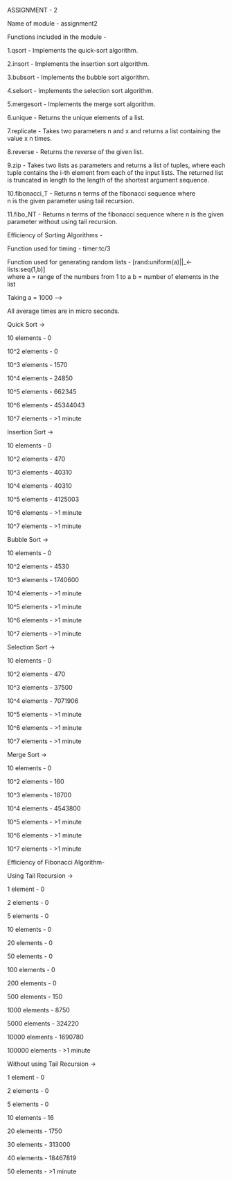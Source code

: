 ASSIGNMENT - 2

Name of module - assignment2

Functions included in the module -

1.qsort - Implements the quick-sort algorithm.

2.insort - Implements the insertion sort algorithm.

3.bubsort - Implements the bubble sort algorithm.

4.selsort - Implements the selection sort algorithm.

5.mergesort - Implements the merge sort algorithm.

6.unique - Returns the unique elements of a list.

7.replicate - Takes two parameters n and x and returns a list 
  containing the value x n times.
  
8.reverse - Returns the reverse of the given list.

9.zip - Takes two lists as parameters and returns a list of tuples, 
  where each tuple contains the i-th element from each of the 
  input lists. The returned list is truncated in length to the length 
  of the shortest argument sequence.
  
10.fibonacci_T - Returns n terms of the fibonacci sequence where   
  n is the given parameter using tail recursion.
  
11.fibo_NT - Returns n terms of the fibonacci sequence where 
n is the given parameter without using tail recursion.



Efficiency of Sorting Algorithms - 

Function used for timing - timer:tc/3

Function used for generating random lists - 
[rand:uniform(a)||_<-lists:seq(1,b)]  
where a = range of the numbers from 1 to a
b = number of elements in the list
 
Taking a = 1000 -->

All average times are in micro seconds.

Quick Sort ->

10 elements - 0

10^2 elements - 0

10^3 elements - 1570

10^4 elements - 24850

10^5 elements - 662345

10^6 elements - 45344043

10^7 elements - >1 minute


Insertion Sort -> 

10 elements - 0

10^2 elements - 470

10^3 elements - 40310

10^4 elements - 40310

10^5 elements - 4125003

10^6 elements - >1 minute

10^7 elements - >1 minute


Bubble Sort ->

10 elements - 0

10^2 elements - 4530

10^3 elements - 1740600

10^4 elements - >1 minute

10^5 elements - >1 minute

10^6 elements - >1 minute

10^7 elements - >1 minute


Selection Sort ->

10 elements - 0

10^2 elements - 470

10^3 elements - 37500

10^4 elements - 7071906

10^5 elements - >1 minute

10^6 elements - >1 minute

10^7 elements - >1 minute


Merge Sort ->

10 elements - 0

10^2 elements - 160

10^3 elements - 18700

10^4 elements - 4543800

10^5 elements - >1 minute

10^6 elements - >1 minute

10^7 elements - >1 minute


Efficiency of Fibonacci Algorithm-

Using Tail Recursion ->

1 element - 0

2 elements - 0

5 elements - 0

10 elements - 0

20 elements - 0

50 elements - 0

100 elements - 0

200 elements - 0

500 elements - 150

1000 elements - 8750

5000 elements - 324220

10000 elements - 1690780

100000 elements - >1 minute


Without using Tail Recursion ->

1 element - 0

2 elements - 0

5 elements - 0

10 elements - 16

20 elements - 1750

30 elements - 313000

40 elements - 18467819

50 elements - >1 minute
